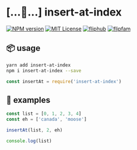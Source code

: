 # [...🎯...] insert-at-index

[![NPM version][npm-image]][npm-url]
[![MIT License][license-image]][license-url]
[![fliphub][gitter-badge]][gitter-url]
[![flipfam][flipfam-image]][flipfam-url]

[npm-image]: https://img.shields.io/npm/v/insert-at-index.svg
[npm-url]: https://npmjs.org/package/insert-at-index
[license-image]: http://img.shields.io/badge/license-MIT-blue.svg?style=flat
[license-url]: https://spdx.org/licenses/MIT
[gitter-badge]: https://img.shields.io/gitter/room/fliphub/pink.svg
[gitter-url]: https://gitter.im/fliphub/Lobby
[flipfam-image]: https://img.shields.io/badge/%F0%9F%8F%97%20%F0%9F%92%A0-flipfam-9659F7.svg
[flipfam-url]: https://www.npmjs.com/package/flipfam


## 📦 usage
```bash
yarn add insert-at-index
npm i insert-at-index --save
```

```js
const insertAt = require('insert-at-index')
```

## 📘 examples

```js
const list = [0, 1, 2, 3, 4]
const eh = ['canada', 'moose']

insertAt(list, 2, eh)

console.log(list)
```
